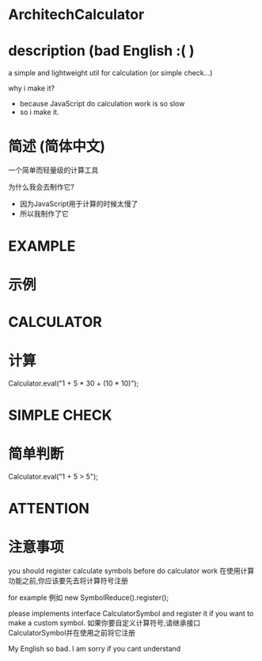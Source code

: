 # ArchitechCalculator
# description (bad English :( )
a simple and lightweight util for calculation (or simple check...)

why i make it?
- because JavaScript do calculation work is so slow
- so i make it.

# 简述 (简体中文)
一个简单而轻量级的计算工具

为什么我会去制作它?
- 因为JavaScript用于计算的时候太慢了
- 所以我制作了它

# EXAMPLE
# 示例

# CALCULATOR
# 计算
Calculator.eval("1 + 5 * 30 + (10 * 10)");

# SIMPLE CHECK
# 简单判断
Calculator.eval("1 + 5 > 5");

# ATTENTION
# 注意事项
you should register calculate symbols before do calculator work
在使用计算功能之前,你应该要先去将计算符号注册

for example 
例如 
new SymbolReduce().register();

please implements interface CalculatorSymbol and register it if you want to make a custom symbol.
如果你要自定义计算符号,请继承接口CalculatorSymbol并在使用之前将它注册

My English so bad.
I am sorry if you cant understand
